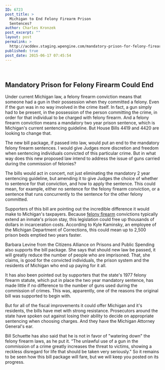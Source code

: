 ```yaml
---
ID: 6723
post_title: >
  Michigan to End Felony Firearm Prison
  Sentences?
author: Charles Kronzek
post_excerpt: ""
layout: post
permalink: >
  http://acddev.staging.wpengine.com/mandatory-prison-for-felony-firearm-could-end.html
published: true
post_date: 2015-06-17 07:45:54
---
```

&nbsp;
<h2>Mandatory Prison for Felony Firearm Could End</h2>
Under current Michigan law, a felony firearm conviction means that someone had a gun in their possession when they committed a felony. Even if the gun was in no way involved in the crime itself. In fact, a gun simply had to be present, in the possession of the person committing the crime, in order for that individual to be charged with felony firearm. And a felony firearm conviction means a mandatory two year prison sentence, which is Michigan's current sentencing guideline. But House Bills 4419 and 4420 are looking to change that.<!--more-->

The new bill package, if passed into law, would put an end to the mandatory felony firearm sentences. I would give Judges more discretion and freedom when sentencing individuals convicted of this particular crime. But in what way does this new proposed law intend to address the issue of guns carried during the commission of felonies?

The bills would act in concert, not just eliminating the mandatory 2 year sentencing guideline, but amending it to give Judges the choice of whether to sentence for that conviction, and how to apply the sentence. This could mean, for example, either no sentence for the felony firearm conviction, or a sentence that runs concurrently to the sentence for the other felony committed.

Supporters of this bill are pointing out the incredible difference it would make to Michigan's taxpayers. Because <a href="http://acddev.staging.wpengine.com/michigan-felony-firearm-attorneys-michigan-gun-lawyers.html" target="_blank">felony firearm</a> convictions typically extend an inmate's prison stay, this legislation could free up thousands of dollars in incarceration costs. According to Kyle Kaminsky, an employee of the Michigan Department of Corrections, this could mean up to 2,500 prison beds emptied two years faster.

Barbara Levine from the Citizens Alliance on Prisons and Public Spending also supports the bill package. She says that should new law be passed, it will greatly reduce the number of people who are imprisoned. That, she claims, is good for the convicted individuals, the prison system and the residents of Michigan who end up paying for it all.

It has also been pointed out by supporters that the state's 1977 felony firearm statute, which put in place the two year mandatory sentence, has made little if no difference to the number of guns used during the commission of crimes. This was, apparently, one of the reasons the original bill was supported to begin with.

But for all of the fiscal improvements it could offer Michigan and it's residents, the bills have met with strong resistance. Prosecutors around the state have spoken out against losing their ability to decide on appropriate sentencing when choosing charges. And they have the Michigan Attorney General's ear.

Bill Schuette has also said that he is not in favor of "watering down" the felony firearm laws, as he put it. “The unlawful use of a gun in the commission of a crime greatly increases the threat to victims, showing a reckless disregard for life that should be taken very seriously." So it remains to be seen how this bill package will fare, but we will keep you posted on its progress.